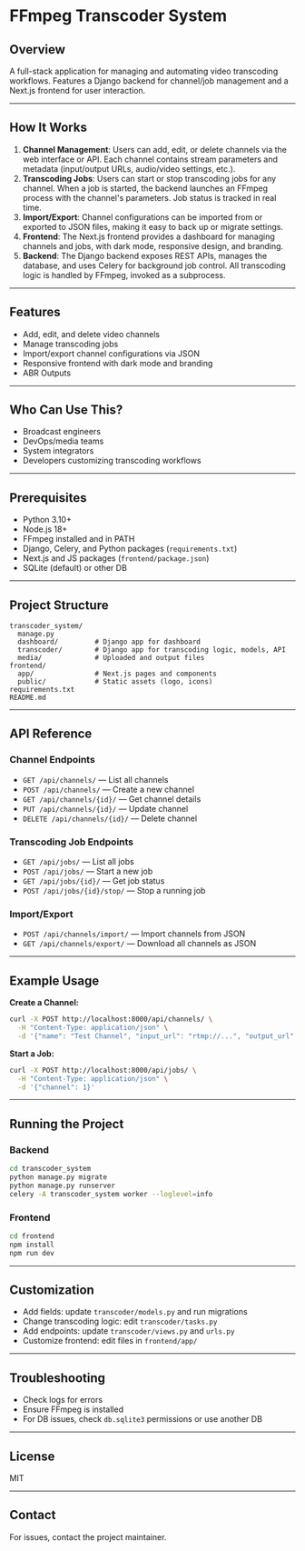 # FFmpeg Transcoder System

## Overview
A full-stack application for managing and automating video transcoding workflows. Features a Django backend for channel/job management and a Next.js frontend for user interaction.

---

## How It Works

1. **Channel Management**: Users can add, edit, or delete channels via the web interface or API. Each channel contains stream parameters and metadata (input/output URLs, audio/video settings, etc.).
2. **Transcoding Jobs**: Users can start or stop transcoding jobs for any channel. When a job is started, the backend launches an FFmpeg process with the channel's parameters. Job status is tracked in real time.
3. **Import/Export**: Channel configurations can be imported from or exported to JSON files, making it easy to back up or migrate settings.
4. **Frontend**: The Next.js frontend provides a dashboard for managing channels and jobs, with dark mode, responsive design, and branding.
5. **Backend**: The Django backend exposes REST APIs, manages the database, and uses Celery for background job control. All transcoding logic is handled by FFmpeg, invoked as a subprocess.

---

## Features
- Add, edit, and delete video channels
- Manage transcoding jobs
- Import/export channel configurations via JSON
- Responsive frontend with dark mode and branding
- ABR Outputs

---

## Who Can Use This?
- Broadcast engineers
- DevOps/media teams
- System integrators
- Developers customizing transcoding workflows

---

## Prerequisites
- Python 3.10+
- Node.js 18+
- FFmpeg installed and in PATH
- Django, Celery, and Python packages (`requirements.txt`)
- Next.js and JS packages (`frontend/package.json`)
- SQLite (default) or other DB

---

## Project Structure
```
transcoder_system/
  manage.py
  dashboard/         # Django app for dashboard
  transcoder/        # Django app for transcoding logic, models, API
  media/             # Uploaded and output files
frontend/
  app/               # Next.js pages and components
  public/            # Static assets (logo, icons)
requirements.txt
README.md
```

---

## API Reference

### Channel Endpoints
- `GET /api/channels/` — List all channels
- `POST /api/channels/` — Create a new channel
- `GET /api/channels/{id}/` — Get channel details
- `PUT /api/channels/{id}/` — Update channel
- `DELETE /api/channels/{id}/` — Delete channel

### Transcoding Job Endpoints
- `GET /api/jobs/` — List all jobs
- `POST /api/jobs/` — Start a new job
- `GET /api/jobs/{id}/` — Get job status
- `POST /api/jobs/{id}/stop/` — Stop a running job

### Import/Export
- `POST /api/channels/import/` — Import channels from JSON
- `GET /api/channels/export/` — Download all channels as JSON

---

## Example Usage

**Create a Channel:**
```sh
curl -X POST http://localhost:8000/api/channels/ \
  -H "Content-Type: application/json" \
  -d '{"name": "Test Channel", "input_url": "rtmp://...", "output_url": "rtmp://..."}'
```

**Start a Job:**
```sh
curl -X POST http://localhost:8000/api/jobs/ \
  -H "Content-Type: application/json" \
  -d '{"channel": 1}'
```

---

## Running the Project

### Backend
```sh
cd transcoder_system
python manage.py migrate
python manage.py runserver
celery -A transcoder_system worker --loglevel=info
```

### Frontend
```sh
cd frontend
npm install
npm run dev
```

---

## Customization
- Add fields: update `transcoder/models.py` and run migrations
- Change transcoding logic: edit `transcoder/tasks.py`
- Add endpoints: update `transcoder/views.py` and `urls.py`
- Customize frontend: edit files in `frontend/app/`

---

## Troubleshooting
- Check logs for errors
- Ensure FFmpeg is installed
- For DB issues, check `db.sqlite3` permissions or use another DB

---

## License
MIT

---

## Contact
For issues, contact the project maintainer.